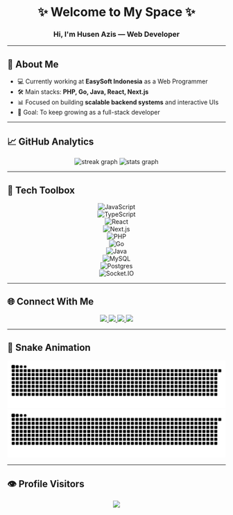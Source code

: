 <h1 align="center">✨ Welcome to My Space ✨</h1>
<h3 align="center">Hi, I'm <b>Husen Azis</b> — Web Developer </h3>

---

## 🚀 About Me
- 💻 Currently working at **EasySoft Indonesia** as a Web Programmer  
- 🛠️ Main stacks: **PHP, Go, Java, React, Next.js**  
- 📊 Focused on building **scalable backend systems** and interactive UIs  
- 🎯 Goal: To keep growing as a full-stack developer  

---

## 📈 GitHub Analytics
<div align="center">
  <img src="https://streak-stats.demolab.com?user=husenazs&theme=dracula&hide_border=true" height="150" alt="streak graph"/>
  <img src="https://github-readme-stats.vercel.app/api?username=husenazs&show_icons=true&theme=radical&hide_border=true" height="150" alt="stats graph"/>
</div>

---

## 🧰 Tech Toolbox
<div align="center">
  
![JavaScript](https://img.shields.io/badge/JavaScript-F7DF1E?style=for-the-badge&logo=javascript&logoColor=black)  
![TypeScript](https://img.shields.io/badge/TypeScript-3178C6?style=for-the-badge&logo=typescript&logoColor=white)  
![React](https://img.shields.io/badge/React-20232A?style=for-the-badge&logo=react&logoColor=61DAFB)  
![Next.js](https://img.shields.io/badge/Next.js-000000?style=for-the-badge&logo=nextdotjs&logoColor=white)  
![PHP](https://img.shields.io/badge/PHP-777BB4?style=for-the-badge&logo=php&logoColor=white)  
![Go](https://img.shields.io/badge/Go-00ADD8?style=for-the-badge&logo=go&logoColor=white)  
![Java](https://img.shields.io/badge/Java-ED8B00?style=for-the-badge&logo=openjdk&logoColor=white)  
![MySQL](https://img.shields.io/badge/MySQL-005C84?style=for-the-badge&logo=mysql&logoColor=white)  
![Postgres](https://img.shields.io/badge/Postgres-316192?style=for-the-badge&logo=postgresql&logoColor=white)  
![Socket.IO](https://img.shields.io/badge/Socket.IO-010101?style=for-the-badge&logo=socketdotio&logoColor=white)  

</div>

---

## 🌐 Connect With Me
<div align="center">
  <a href="https://linkedin.com/in/husen-aziz-b393aa1b4">
    <img src="https://img.shields.io/badge/LinkedIn-0077B5?style=for-the-badge&logo=linkedin&logoColor=white" />
  </a>
  <a href="mailto:husenazis.ha@gmail.com">
    <img src="https://img.shields.io/badge/Gmail-D14836?style=for-the-badge&logo=gmail&logoColor=white" />
  </a>
  <a href="https://instagram.com/husenazs">
    <img src="https://img.shields.io/badge/Instagram-E4405F?style=for-the-badge&logo=instagram&logoColor=white" />
  </a>
  <a href="https://discordapp.com/users/husenazs">
    <img src="https://img.shields.io/badge/Discord-5865F2?style=for-the-badge&logo=discord&logoColor=white" />
  </a>
</div>

---

## 🐍 Snake Animation
<div align="center">
  
![Snake animation](https://raw.githubusercontent.com/husenazs/husenazs/output/snake.svg#gh-light-mode-only)  
![Snake animation](https://raw.githubusercontent.com/husenazs/husenazs/output/snake-dark.svg#gh-dark-mode-only)  

</div>

---

## 👁️ Profile Visitors
<div align="center">
  <img src="https://visitor-badge.laobi.icu/badge?page_id=husenazs.husenazs&left_color=blueviolet&right_color=black" />
</div>
